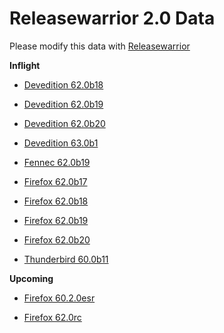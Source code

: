 

Releasewarrior 2.0 Data
=======================

Please modify this data with [Releasewarrior](https://github.com/mozilla-releng/releasewarrior-2.0)

**Inflight**

* [Devedition 62.0b18](/inflight/devedition/devedition-devedition-62.0b18.md)

* [Devedition 62.0b19](/inflight/devedition/devedition-devedition-62.0b19.md)

* [Devedition 62.0b20](/inflight/devedition/devedition-devedition-62.0b20.md)

* [Devedition 63.0b1](/inflight/devedition/devedition-devedition-63.0b1.md)

* [Fennec 62.0b19](/inflight/fennec/fennec-beta-62.0b19.md)

* [Firefox 62.0b17](/inflight/firefox/firefox-beta-62.0b17.md)

* [Firefox 62.0b18](/inflight/firefox/firefox-beta-62.0b18.md)

* [Firefox 62.0b19](/inflight/firefox/firefox-beta-62.0b19.md)

* [Firefox 62.0b20](/inflight/firefox/firefox-beta-62.0b20.md)

* [Thunderbird 60.0b11](/inflight/thunderbird/thunderbird-beta-60.0b11.md)

**Upcoming**

* [Firefox 60.2.0esr](/upcoming/firefox/firefox-esr60-60.2.0esr.md)

* [Firefox 62.0rc](/upcoming/firefox/firefox-release-rc-62.0rc.md)

